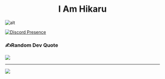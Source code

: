 <h1 align="center">I Am Hikaru</h1>  

![alt]([http://~](https://img.upanh.tv/2023/05/28/2560x1600-px-abstract-painting-starry-night-Vincent-van-Gogh-1342081-wallhere.com.png))



[![Discord Presence](https://lanyard-profile-readme.vercel.app/api/565066860182241280?bg=2a2424&animated=true&hideDiscrim=true&borderRadius=30px)](https://discord.com/users/565066860182241280)


### ✍️Random Dev Quote
![](https://quotes-github-readme.vercel.app/api?type=horizontal&theme=tokyonight)

---
[![](https://visitcount.itsvg.in/api?id=hikarutran&icon=0&color=0)](https://visitcount.itsvg.in)

